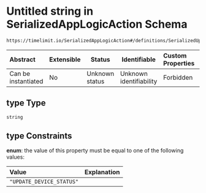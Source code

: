 # Untitled string in SerializedAppLogicAction Schema

```txt
https://timelimit.io/SerializedAppLogicAction#/definitions/SerializedUpdateDeviceStatusAction/properties/type
```




| Abstract            | Extensible | Status         | Identifiable            | Custom Properties | Additional Properties | Access Restrictions | Defined In                                                                                            |
| :------------------ | ---------- | -------------- | ----------------------- | :---------------- | --------------------- | ------------------- | ----------------------------------------------------------------------------------------------------- |
| Can be instantiated | No         | Unknown status | Unknown identifiability | Forbidden         | Allowed               | none                | [SerializedAppLogicAction.schema.json\*](SerializedAppLogicAction.schema.json "open original schema") |

## type Type

`string`

## type Constraints

**enum**: the value of this property must be equal to one of the following values:

| Value                    | Explanation |
| :----------------------- | ----------- |
| `"UPDATE_DEVICE_STATUS"` |             |
